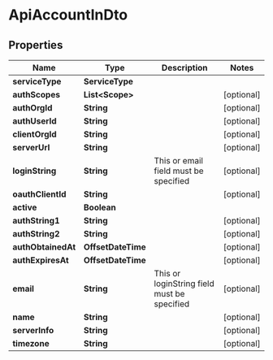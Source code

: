 

# ApiAccountInDto


## Properties

| Name | Type | Description | Notes |
|------------ | ------------- | ------------- | -------------|
|**serviceType** | **ServiceType** |  |  |
|**authScopes** | **List&lt;Scope&gt;** |  |  [optional] |
|**authOrgId** | **String** |  |  [optional] |
|**authUserId** | **String** |  |  [optional] |
|**clientOrgId** | **String** |  |  [optional] |
|**serverUrl** | **String** |  |  [optional] |
|**loginString** | **String** | This or email field must be specified |  [optional] |
|**oauthClientId** | **String** |  |  [optional] |
|**active** | **Boolean** |  |  |
|**authString1** | **String** |  |  [optional] |
|**authString2** | **String** |  |  [optional] |
|**authObtainedAt** | **OffsetDateTime** |  |  [optional] |
|**authExpiresAt** | **OffsetDateTime** |  |  [optional] |
|**email** | **String** | This or loginString field must be specified |  [optional] |
|**name** | **String** |  |  [optional] |
|**serverInfo** | **String** |  |  [optional] |
|**timezone** | **String** |  |  [optional] |



